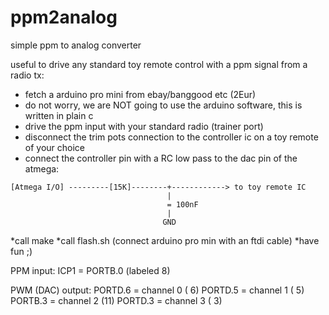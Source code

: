 # ppm2analog
simple ppm to analog converter

useful to drive any standard toy remote control with a ppm signal from a radio tx:

* fetch a arduino pro mini from ebay/banggood etc (2Eur)
* do not worry, we are NOT going to use the arduino software, this is written in plain c
* drive the ppm input with your standard radio (trainer port)
* disconnect the trim pots connection to the controller ic on a toy remote of your choice
* connect the controller pin with a RC low pass to the dac pin of the atmega:

```
[Atmega I/O] ---------[15K]--------+------------> to toy remote IC
                                   |
                                   = 100nF
                                   |
                                  GND
```
*call make
*call flash.sh (connect arduino pro min with an ftdi cable)
*have fun ;)


PPM input: 
ICP1 = PORTB.0 (labeled 8)

PWM (DAC) output:
PORTD.6 = channel 0 ( 6)
PORTD.5 = channel 1 ( 5)
PORTB.3 = channel 2 (11)
PORTD.3 = channel 3 ( 3)



